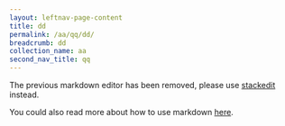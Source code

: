 ```yaml
---
layout: leftnav-page-content
title: dd
permalink: /aa/qq/dd/
breadcrumb: dd
collection_name: aa
second_nav_title: qq
---
```


The previous markdown editor has been removed, please use [stackedit](https://stackedit.io) instead.

You could also read more about how to use markdown [here](https://www.markdownguide.org/basic-syntax/).
